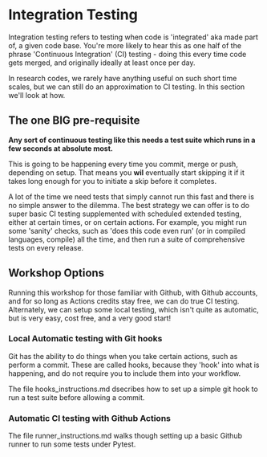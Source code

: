 # Integration Testing

Integration testing refers to testing when code is 'integrated'
aka made part of, a given code base. You're more likely to hear this
as one half of the phrase 'Continuous Integration' (CI) testing - doing this every
time code gets merged, and originally ideally at least once per day.

In research codes, we rarely have anything useful on such short time
scales, but we can still do an approximation to CI testing. In this section we'll look at how.

## The one BIG pre-requisite

**Any sort of continuous testing like this needs a test suite which runs in a few seconds at absolute most.**

This is going to be happening every time you commit, merge or push, depending on setup. That means you **wil** eventually start skipping it
if it takes long enough for you to initiate a skip before it completes.

A lot of the time we need tests that simply cannot run this fast and there is no simple answer to the dilemma. The best strategy we can offer is to do super basic CI testing supplemented with scheduled extended testing, either at certain times, or on certain actions. For example, you might run some 'sanity' checks, such as 'does this code even run' (or in compiled languages, compile) all the time, and then run a suite
of comprehensive tests on every release.

## Workshop Options

Running this workshop for those familiar with Github, with Github accounts, and for so long as Actions credits stay free, we can do true CI testing. Alternately, we can setup some local testing, which isn't
quite as automatic, but is very easy, cost free, and a very good start!

### Local Automatic testing with Git hooks

Git has the ability to do things when you take certain actions, such as perform a commit. These are called hooks, because they 'hook' into what is happening, and do not require you to include them into your workflow.

The file hooks_instructions.md dsecribes how to set up a simple git hook to run a test suite before allowing a commit.

### Automatic CI testing with Github Actions

The file runner_instructions.md walks though setting up a basic Github runner to run some tests under Pytest.
